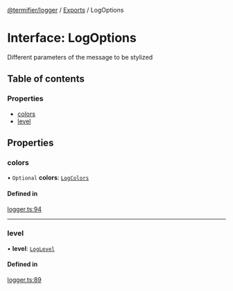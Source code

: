 [@termifier/logger](../README.md) / [Exports](../modules.md) / LogOptions

# Interface: LogOptions

Different parameters of the message to be stylized

## Table of contents

### Properties

- [colors](LogOptions.md#colors)
- [level](LogOptions.md#level)

## Properties

### colors

• `Optional` **colors**: [`LogColors`](LogColors.md)

#### Defined in

[logger.ts:94](https://github.com/permasoft-factory/termifier/blob/f5e2df5/packages/logger/src/logger.ts#L94)

___

### level

• **level**: [`LogLevel`](../enums/LogLevel.md)

#### Defined in

[logger.ts:89](https://github.com/permasoft-factory/termifier/blob/f5e2df5/packages/logger/src/logger.ts#L89)
